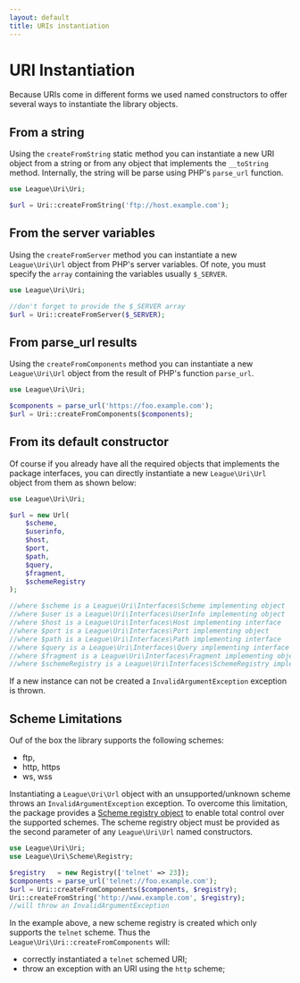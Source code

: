 ```yaml
---
layout: default
title: URIs instantiation
---
```


# URI Instantiation

Because URIs come in different forms we used named constructors to offer several ways to instantiate the library objects.

## From a string

Using the `createFromString` static method you can instantiate a new URI object from a string or from any object that implements the `__toString` method. Internally, the string will be parse using PHP's `parse_url` function.

~~~php
use League\Uri\Uri;

$url = Uri::createFromString('ftp://host.example.com');
~~~

## From the server variables

Using the `createFromServer` method you can instantiate a new `League\Uri\Url` object from PHP's server variables. Of note, you must specify the `array` containing the variables usually `$_SERVER`.

~~~php
use League\Uri\Uri;

//don't forget to provide the $_SERVER array
$url = Uri::createFromServer($_SERVER);
~~~

## From parse_url results

Using the `createFromComponents` method you can instantiate a new `League\Uri\Url` object from the result of PHP's function `parse_url`.

~~~php
use League\Uri\Uri;

$components = parse_url('https://foo.example.com');
$url = Uri::createFromComponents($components);
~~~

## From its default constructor

Of course if you already have all the required objects that implements the package interfaces, you can directly instantiate a new `League\Uri\Url` object from them as shown below:

~~~php
use League\Uri\Uri;

$url = new Url(
	$scheme,
	$userinfo,
	$host,
	$port,
	$path,
	$query,
	$fragment,
    $schemeRegistry
);

//where $scheme is a League\Uri\Interfaces\Scheme implementing object
//where $user is a League\Uri\Interfaces\UserInfo implementing object
//where $host is a League\Uri\Interfaces\Host implementing interface
//where $port is a League\Uri\Interfaces\Port implementing object
//where $path is a League\Uri\Interfaces\Path implementing interface
//where $query is a League\Uri\Interfaces\Query implementing interface
//where $fragment is a League\Uri\Interfaces\Fragment implementing object
//where $schemeRegistry is a League\Uri\Interfaces\SchemeRegistry implementing object
~~~

<p class="message-warning">If a new instance can not be created a <code>InvalidArgumentException</code> exception is thrown.</p>

## Scheme Limitations

Ouf of the box the library supports the following schemes:

- ftp,
- http, https
- ws, wss

Instantiating a `League\Uri\Url` object with an unsupported/unknown scheme throws an `InvalidArgumentException` exception. To overcome this limitation, the package provides a [Scheme registry object](/4.0/services/scheme-registration/) to enable total control over the supported schemes. The scheme registry object must be provided as the second parameter of any `League\Uri\Url` named constructors.

~~~php
use League\Uri\Uri;
use League\Uri\Scheme\Registry;

$registry   = new Registry(['telnet' => 23]);
$components = parse_url('telnet://foo.example.com');
$url = Uri::createFromComponents($components, $registry);
Uri::createFromString('http://www.example.com', $registry);
//will throw an InvalidArgumentException
~~~

In the example above, a new scheme registry is created which only supports the `telnet` scheme. Thus the `League\Uri\Uri::createFromComponents` will:

- correctly instantiated a `telnet` schemed URI;
- throw an exception with an URI using the `http` scheme;